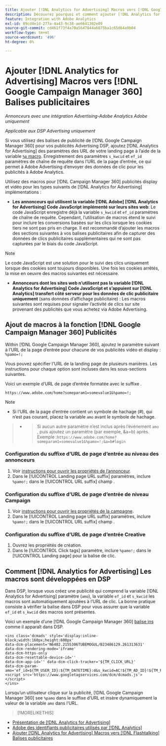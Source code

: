 ```yaml
---
title: Ajouter [!DNL Analytics for Advertising] Macros vers [!DNL Google Campaign Manager 360] Balises publicitaires
description: Découvrez pourquoi et comment ajouter [!DNL Analytics for Advertising] des macros à [!DNL Google Campaign Manager 360] balises publicitaires
feature: Integration with Adobe Analytics
exl-id: 89cd4e1d-277a-4a43-9c38-ae6641302e09
source-git-commit: cd461f73f4a70a5647844a6075ba1c65d64a9b04
workflow-type: tm+mt
source-wordcount: '496'
ht-degree: 0%

---
```


# Ajouter [!DNL Analytics for Advertising] Macros vers [!DNL Google Campaign Manager 360] Balises publicitaires

*Annonceurs avec une intégration Advertising-Adobe Analytics Adobe uniquement*

*Applicable aux DSP Advertising uniquement*

Si vous utilisez des balises de publicité de [!DNL Google Campaign Manager 360] pour vos publicités Advertising DSP, ajoutez [!DNL Analytics for Advertising] des paramètres des URL de votre landing page à l’aide de la variable [`%p` macro](https://support.google.com/campaignmanager/table/6096962). Enregistrement des paramètres `s_kwcid` et `ef_id` paramètres de chaîne de requête dans l’URL de la page d’entrée, ce qui permet à Adobe Advertising d’envoyer des données de clic pour les publicités à Adobe Analytics.

Utilisez des macros pour [!DNL Campaign Manager 360] publicités display et vidéo pour les types suivants de [!DNL Analytics for Advertising] implémentations :

* **Les annonceurs qui utilisent la variable [!DNL Adobe] [!DNL Analytics for Advertising] Code JavaScript implémenté sur leurs sites web**: Le code JavaScript enregistre déjà la variable `s_kwcid` et `ef_id` paramètres de chaîne de requête. Cependant, l’utilisation de macros étend le suivi pour inclure les conversions basées sur les clics lorsque les cookies tiers ne sont pas pris en charge. Il est recommandé d’ajouter les macros des sections suivantes à vos balises publicitaires afin de capturer des données de clics publicitaires supplémentaires qui ne sont pas capturées par le biais du code JavaScript.

>[!NOTE]
>
>Le code JavaScript est une solution pour le suivi des clics uniquement lorsque des cookies sont toujours disponibles. Une fois les cookies arrêtés, la mise en oeuvre des macros suivantes est nécessaire.

* **Annonceurs dont les sites web n’utilisent pas la variable [!DNL Analytics for Advertising] Code JavaScript et s’appuient sur [!DNL Analytics] transfert côté serveur pour les données de clic publicitaire uniquement** (sans données d’affichage publicitaire) : Les macros suivantes sont requises pour signaler l’activité de clics sur site provenant des publicités que vous achetez via Adobe Advertising.

## Ajout de macros à la fonction [!DNL Google Campaign Manager 360] Publicités

Within [!DNL Google Campaign Manager 360], ajoutez le paramètre suivant à l’URL de la page d’entrée pour chacune de vos publicités vidéo et display : `%pamo=!;`

Vous pouvez spécifier l&#39;URL de la landing page de plusieurs manières. Les instructions pour chaque option sont incluses dans les sous-sections suivantes.

Voici un exemple d’URL de page d’entrée formatée avec le suffixe .

```
https://www.adobe.com/home?someparam1=somevalue1&%pamo=!;
```

>[!NOTE]
>* Si l’URL de la page d’entrée contient un symbole de hachage (#), qui n’est pas courant, placez la variable `amo` avant le symbole de hachage.

>
>* >Si aucun autre paramètre n’est inclus après l’événement `amo` , puis ajoutez un paramètre (par exemple, &amp;a=b) après. Exemple :`https://www.adobe.com/home?someparam1=somevalue1&%pamo=!;&a=b#login`


### Configuration du suffixe d’URL de page d’entrée au niveau des annonceurs

1. Voir [instructions pour ouvrir les propriétés de l’annonceur](https://support.google.com/campaignmanager/answer/2829344).
1. Dans le [!UICONTROL Landing page URL suffix] paramètres, inclure `%pamo!;` dans le [!UICONTROL URL suffix] champ .

### Configuration du suffixe d’URL de page d’entrée de niveau Campaign

1. Voir [instructions pour ouvrir les propriétés de la campagne](https://support.google.com/campaignmanager/answer/2838056#set).
1. Dans le [!UICONTROL Landing page URL suffix] paramètres, inclure `%pamo!;` dans le [!UICONTROL URL suffix] champ .

### Configuration du suffixe d’URL de page d’entrée Creative

1. Ouvrez les propriétés de création.
1. Dans le [!UICONTROL Click tags] paramètre, inclure `%pamo!;` dans le [!UICONTROL Landing page] pour la balise de clic.

## Comment [!DNL Analytics for Advertising] Les macros sont développées en DSP

Dans DSP, lorsque vous créez une publicité qui comprend la variable [!DNL Analytics for Advertising] paramètre (`amo`), la variable `ef_id` et `s_kwcid` les macros sont automatiquement ajoutées à l’URL de clic. La bonne pratique consiste à vérifier la balise dans DSP pour vous assurer que la variable `ef_id` et `s_kwcid` des macros sont présentes.

Voici un exemple d’une [!DNL Google Campaign Manager 360] [balise ins](https://support.google.com/campaignmanager/answer/6080468) comme il apparaît dans DSP.

```
<ins class='dcmads' style='display:inline-block;width:160px;height:600px'
data-dcm-placement='N6482.2155306TUBEMOGUL/B23486129.261313631'
data-dcm-rendering-mode='iframe'
data-dcm-https-only
data-dcm-resettable-device-id=''
data-dcm-app-id='' data-dcm-click-tracker='${TM_CLICK_URL}'
data-dcm-param-amo='ef_id=${TM_USER_ID}:${TM_DATETIME}:d&s_kwcid=AC!${TM_AD_ID}!${TM_PLACEMENT_ID}'>
<script src='https://www.googletagservices.com/dcm/dcmads.js'></script>
</ins>
```

Lorsqu’un utilisateur clique sur la publicité, [!DNL Google Campaign Manager 360] see `%pamo` dans le suffixe d’URL et insère dynamiquement la valeur de la variable `amo` dans l’URL.

>[!MORELIKETHIS]
* [Présentation de [!DNL Analytics for Advertising]](overview.md)
* [Adobe des identifiants publicitaires utilisés par [!DNL Analytics]](/help/integrations/analytics/ids.md)
* [Ajouter [!DNL Analytics for Advertising] Macros vers [!DNL Flashtalking] Balises publicitaires](macros-flashtalking.md)

